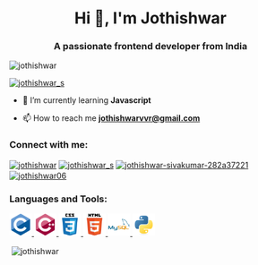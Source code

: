 <h1 align="center">Hi 👋, I'm Jothishwar</h1>
<h3 align="center">A passionate frontend developer from India</h3>

<p align="left"> <img src="https://komarev.com/ghpvc/?username=jothishwar&label=Profile%20views&color=0e75b6&style=flat" alt="jothishwar" /> </p>

<p align="left"> <a href="https://twitter.com/jothishwar_s" target="blank"><img src="https://img.shields.io/twitter/follow/jothishwar_s?logo=twitter&style=for-the-badge" alt="jothishwar_s" /></a> </p>

- 🌱 I’m currently learning **Javascript**

- 📫 How to reach me **jothishwarvvr@gmail.com**

<h3 align="left">Connect with me:</h3>
<p align="left">
<a href="https://codepen.io/jothishwar" target="blank"><img align="center" src="https://raw.githubusercontent.com/rahuldkjain/github-profile-readme-generator/master/src/images/icons/Social/codepen.svg" alt="jothishwar" height="30" width="40" /></a>
<a href="https://twitter.com/jothishwar_s" target="blank"><img align="center" src="https://raw.githubusercontent.com/rahuldkjain/github-profile-readme-generator/master/src/images/icons/Social/twitter.svg" alt="jothishwar_s" height="30" width="40" /></a>
<a href="https://linkedin.com/in/jothishwar-sivakumar-282a37221" target="blank"><img align="center" src="https://raw.githubusercontent.com/rahuldkjain/github-profile-readme-generator/master/src/images/icons/Social/linked-in-alt.svg" alt="jothishwar-sivakumar-282a37221" height="30" width="40" /></a>
<a href="https://instagram.com/jothishwar06" target="blank"><img align="center" src="https://raw.githubusercontent.com/rahuldkjain/github-profile-readme-generator/master/src/images/icons/Social/instagram.svg" alt="jothishwar06" height="30" width="40" /></a>
</p>

<h3 align="left">Languages and Tools:</h3>
<p align="left"> <a href="https://www.cprogramming.com/" target="_blank" rel="noreferrer"> <img src="https://raw.githubusercontent.com/devicons/devicon/master/icons/c/c-original.svg" alt="c" width="40" height="40"/> </a> <a href="https://www.w3schools.com/cpp/" target="_blank" rel="noreferrer"> <img src="https://raw.githubusercontent.com/devicons/devicon/master/icons/cplusplus/cplusplus-original.svg" alt="cplusplus" width="40" height="40"/> </a> <a href="https://www.w3schools.com/css/" target="_blank" rel="noreferrer"> <img src="https://raw.githubusercontent.com/devicons/devicon/master/icons/css3/css3-original-wordmark.svg" alt="css3" width="40" height="40"/> </a> <a href="https://www.w3.org/html/" target="_blank" rel="noreferrer"> <img src="https://raw.githubusercontent.com/devicons/devicon/master/icons/html5/html5-original-wordmark.svg" alt="html5" width="40" height="40"/> </a> <a href="https://www.mysql.com/" target="_blank" rel="noreferrer"> <img src="https://raw.githubusercontent.com/devicons/devicon/master/icons/mysql/mysql-original-wordmark.svg" alt="mysql" width="40" height="40"/> </a> <a href="https://www.python.org" target="_blank" rel="noreferrer"> <img src="https://raw.githubusercontent.com/devicons/devicon/master/icons/python/python-original.svg" alt="python" width="40" height="40"/> </a> </p>

<p>&nbsp;<img align="center" src="https://github-readme-stats.vercel.app/api?username=jothishwar&show_icons=true&locale=en" alt="jothishwar" /></p>
